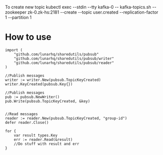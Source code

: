 To create new topic
     kubectl exec --stdin --tty kafka-0 -- kafka-topics.sh --zookeeper zk-0.zk-hs:2181 --create --topic user.created --replication-factor 1 --partition 1



How to use
=============

	import (
		"github.com/lunarhq/sharedutils/pubsub"
		"github.com/lunarhq/sharedutils/pubsub/writer"
		"github.com/lunarhq/sharedutils/pubsub/reader"
	)

	//Publish messages
	writer := writer.New(pubsub.TopicKeyCreated)
	writer.KeyCreated(pubsub.Key{})

	//Publish messages
	pub := pubsub.NewWriter()
	pub.Write(pubsub.TopicKeyCreated, &key)


	//Read messages
	reader := reader.New(pubsub.TopicKeyCreated, "group-id")
	defer reader.Close()

	for {
		var result types.Key
		err := reader.Read(&result)
		//Do stuff with result and err
	}
